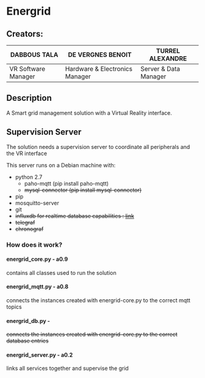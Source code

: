 # Energrid

## Creators: 
 
DABBOUS TALA | DE VERGNES BENOIT | TURREL ALEXANDRE
-------------|-------------------|------------------
VR Software Manager | Hardware & Electronics Manager | Server & Data Manager

## Description
A Smart grid management solution with a Virtual Reality interface.

## Supervision Server
The solution needs a supervision server to coordinate all peripherals and the VR interface

This server runs on a Debian machine with:
 - python 2.7
     - paho-mqtt (pip install paho-mqtt)
     - ~~mysql-connector (pip install mysql-connector)~~
 - pip
 - mosquitto-server
 - git
 - ~~influxdb for realtime database capabilities : [link](https://www.framboise314.fr/utiliser-le-protocole-mqtt-pour-communiquer-des-donnees-entre-2-raspberry-pi/ "Tutorial to install Influxdb, Telegraf and Chronograf")~~
 - ~~telegraf~~
 - ~~chronograf~~

### How does it work?

#### energrid_core.py - a0.9
contains all classes used to run the solution

#### energrid_mqtt.py - a0.8
connects the instances created with energrid-core.py to the correct mqtt topics

#### energrid_db.py - 
~~connects the instances created with energrid-core.py to the correct database entries~~

#### energrid_server.py - a0.2
links all services together and supervise the grid
